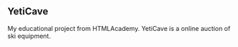 ## YetiCave

My educational project from HTMLAcademy. 
YetiCave is a online auction of ski equipment.